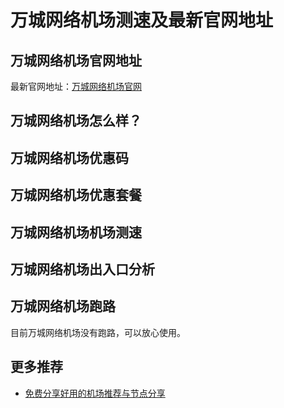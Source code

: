 # 万城网络机场测速及最新官网地址

## 万城网络机场官网地址
最新官网地址：[万城网络机场官网](https://jch.affxc.com/vcity/)

## 万城网络机场怎么样？


## 万城网络机场优惠码


## 万城网络机场优惠套餐


## 万城网络机场机场测速


## 万城网络机场出入口分析


## 万城网络机场跑路
目前万城网络机场没有跑路，可以放心使用。

## 更多推荐
 - [免费分享好用的机场推荐与节点分享](https://github.com/jichanghub/jichangtuijian)

